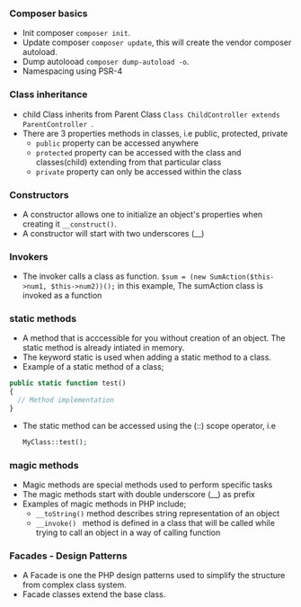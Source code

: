 ### Composer basics
- Init composer `composer init`.
- Update composer `composer update`, this will create the vendor composer autoload.
- Dump autolooad `composer dump-autoload -o`.
- Namespacing using PSR-4

### Class inheritance
- child Class inherits from Parent Class `Class ChildController extends ParentController `.
- There are 3 properties methods in classes, i.e public, protected, private
  - `public` property can be accessed anywhere
  - `protected` property can be accessed with the class and classes(child) extending from that particular class
  - `private` property can only be accessed within the class

### Constructors
- A constructor allows one to initialize an object's properties when creating it `__construct()`.
- A constructor will start with two underscores (__)

### Invokers
- The invoker calls a class as function. 
`$sum = (new SumAction($this->num1, $this->num2))();` in this example, The sumAction class is invoked as a function

### static methods 
- A method that is acccessible for you without creation of an object. The static method is already intiated in memory.
- The keyword static is used when adding a static method to a class.
- Example of a static method of a class;
  
```php
public static function test()
{
  // Method implementation
}
```
 - The static method can be accessed using the (::) scope operator, i.e
   ```php
   MyClass::test();
   ```

### magic methods 
- Magic methods are special methods used to perform specific  tasks
- The magic methods start with double underscore (__) as prefix
- Examples of magic methods in PHP include;
  - ` __toString() ` method describes string representation of an object 
  - `__invoke() ` method is defined in a class that will be called while trying to call an object in a way of calling function

### Facades - Design Patterns
- A Facade is one the PHP design patterns used to simplify the structure from complex class system.
- Facade classes extend the base class. 